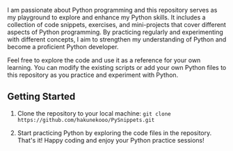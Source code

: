 I am passionate about Python programming and this repository serves as my playground to explore and enhance my Python skills. It includes a collection of code snippets, exercises, and mini-projects that cover different aspects of Python programming. By practicing regularly and experimenting with different concepts, I aim to strengthen my understanding of Python and become a proficient Python developer.

Feel free to explore the code and use it as a reference for your own learning. You can modify the existing scripts or add your own Python files to this repository as you practice and experiment with Python.

## Getting Started
1. Clone the repository to your local machine:
`git clone https://github.com/hakunekooo/PySnippets.git`

2. Start practicing Python by exploring the code files in the repository.
That's it! Happy coding and enjoy your Python practice sessions!